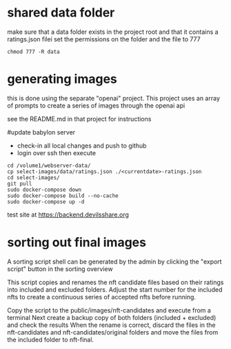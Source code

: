 # shared data folder

make sure that a data folder exists in the project root and that it contains a ratings.json filei
set the permissions on the folder and the file to 777

`chmod 777 -R data`

# generating images

this is done using the separate "openai" project. This project uses an array of prompts to create a series of images through the openai api

see the README.md in that project for instructions

#update babylon server

- check-in all local changes and push to github
- login over ssh then execute

```
cd /volume1/webserver-data/
cp select-images/data/ratings.json ./<currentdate>-ratings.json
cd select-images/
git pull
sudo docker-compose down
sudo docker-compose build --no-cache
sudo docker-compose up -d
```

test site at https://backend.devilsshare.org

# sorting out final images

A sorting script shell can be generated by the admin by clicking the "export script" button in the sorting overview

This script copies and renames the nft candidate files based on their ratings into included and excluded folders.
Adjust the start number for the included nfts to create a continuous series of accepted nfts before running.

Copy the script to the public/images/nft-candidates and execute from a terminal
Next create a backup copy of both folders (included + excluded) and check the results
When the rename is correct, discard the files in the nft-candidates and nft-candidates/original folders and move the files
from the included folder to nft-final.
